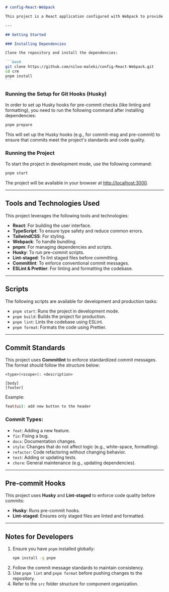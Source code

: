 ````markdown
# config-React-Webpack

This project is a React application configured with Webpack to provide an optimized build process for both development and production. It focuses on enhancing the performance, modularity, and maintainability of the application while using modern JavaScript and React features.

---

## Getting Started

### Installing Dependencies

Clone the repository and install the dependencies:

```bash
git clone https://github.com/niloo-maleki/config-React-Webpack.git
cd crm
pnpm install
```
````

### Running the Setup for Git Hooks (Husky)

In order to set up Husky hooks for pre-commit checks (like linting and formatting), you need to run the following command after installing dependencies:

```bash
pnpm prepare
```

This will set up the Husky hooks (e.g., for commit-msg and pre-commit) to ensure that commits meet the project's standards and code quality.

### Running the Project

To start the project in development mode, use the following command:

```bash
pnpm start
```

The project will be available in your browser at [http://localhost:3000](http://localhost:3000).

---

## Tools and Technologies Used

This project leverages the following tools and technologies:

- **React**: For building the user interface.
- **TypeScript**: To ensure type safety and reduce common errors.
- **TailwindCSS**: For styling.
- **Webpack**: To handle bundling.
- **pnpm**: For managing dependencies and scripts.
- **Husky**: To run pre-commit scripts.
- **Lint-staged**: To lint staged files before committing.
- **Commitlint**: To enforce conventional commit messages.
- **ESLint & Prettier**: For linting and formatting the codebase.

---

## Scripts

The following scripts are available for development and production tasks:

- `pnpm start`: Runs the project in development mode.
- `pnpm build`: Builds the project for production.
- `pnpm lint`: Lints the codebase using ESLint.
- `pnpm format`: Formats the code using Prettier.

---

## Commit Standards

This project uses **Commitlint** to enforce standardized commit messages. The format should follow the structure below:

```
<type>(<scope>): <description>

[body]
[footer]
```

Example:

```bash
feat(ui): add new button to the header
```

### Commit Types:

- `feat`: Adding a new feature.
- `fix`: Fixing a bug.
- `docs`: Documentation changes.
- `style`: Changes that do not affect logic (e.g., white-space, formatting).
- `refactor`: Code refactoring without changing behavior.
- `test`: Adding or updating tests.
- `chore`: General maintenance (e.g., updating dependencies).

---

## Pre-commit Hooks

This project uses **Husky** and **Lint-staged** to enforce code quality before commits:

- **Husky**: Runs pre-commit hooks.
- **Lint-staged**: Ensures only staged files are linted and formatted.

---

## Notes for Developers

1. Ensure you have `pnpm` installed globally:
   ```bash
   npm install -g pnpm
   ```
2. Follow the commit message standards to maintain consistency.
3. Use `pnpm lint` and `pnpm format` before pushing changes to the repository.
4. Refer to the `src` folder structure for component organization.

